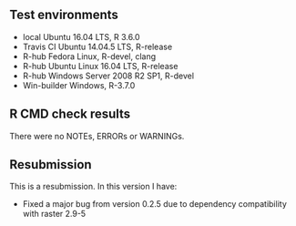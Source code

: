 ## Test environments 

* local Ubuntu 16.04 LTS, R 3.6.0
* Travis CI Ubuntu 14.04.5 LTS, R-release
* R-hub Fedora Linux, R-devel, clang
* R-hub Ubuntu Linux 16.04 LTS, R-release
* R-hub Windows Server 2008 R2 SP1, R-devel
* Win-builder Windows, R-3.7.0

## R CMD check results

There were no NOTEs, ERRORs or WARNINGs.

## Resubmission

This is a resubmission. In this version I have:

* Fixed a major bug from version 0.2.5 due to dependency compatibility with raster 2.9-5
